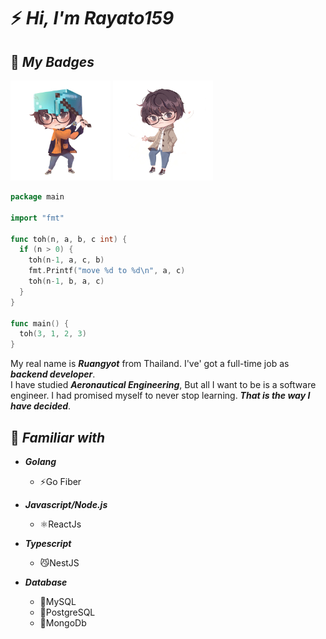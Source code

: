 <h1>⚡️ <i>Hi, I'm Rayato159</i></h1>

<h2>🎲 <i>My Badges</i></h2>
<img src="./img/rayato159-minecraft.png" width="160">
<img src="./img/rayato159-sci.png" width="160">

```Go
package main

import "fmt"

func toh(n, a, b, c int) {
  if (n > 0) {
    toh(n-1, a, c, b)
    fmt.Printf("move %d to %d\n", a, c)
    toh(n-1, b, a, c)
  }
}

func main() {
  toh(3, 1, 2, 3)
}
```

<p>
  My real name is <strong><i>Ruangyot</i></strong> from Thailand. I've' got a full-time job as <strong><i>backend developer</i></strong>.<br>
  I have studied <strong><i>Aeronautical Engineering</i></strong>, But all I want to be is a software engineer. I had promised myself to never stop learning. <strong><i>That is the way I have decided</i></strong>.
</p>

<h2>📑 <i>Familiar with</i></h2>
<ul>
  <li><strong><i>Golang</i></strong></li>
  <ul>
    <li>⚡Go Fiber</li>
  </ul>
  <p></p>
  <li><strong><i>Javascript/Node.js</i></strong></li>
  <ul>
    <li>⚛️ReactJs</li>
  </ul>
  <p></p>
  <li><strong><i>Typescript</i></strong></li>
  <ul>
    <li>😼NestJS</li>
  </ul>
  <p></p>
  <li><strong><i>Database</i></strong></li>
  <ul>
    <li>🐬MySQL</li>
    <li>🐘PostgreSQL</li>
    <li>🍃MongoDb</li>
  </ul>
</ul>

